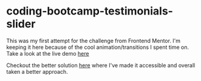 # coding-bootcamp-testimonials-slider

This was my first attempt for the challenge from Frontend Mentor. 
I'm keeping it here because of the cool animation/transitions I spent time on.
Take a look at the live demo [here](https://abedfetrat.github.io/coding-bootcamp-testimonials-slider/)

Checkout the better solution [here](https://github.com/abedfetrat/fem08-coding-bootcamp-testimonials-slider) where I've made it accessible and overall taken a better approach. 
